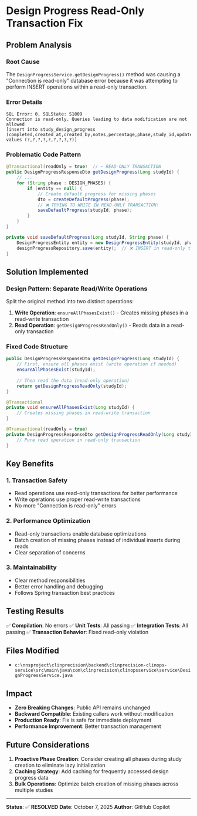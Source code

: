 # Design Progress Read-Only Transaction Fix

## Problem Analysis

### Root Cause
The `DesignProgressService.getDesignProgress()` method was causing a "Connection is read-only" database error because it was attempting to perform INSERT operations within a read-only transaction.

### Error Details
```
SQL Error: 0, SQLState: S1009
Connection is read-only. Queries leading to data modification are not allowed
[insert into study_design_progress (completed,created_at,created_by,notes,percentage,phase,study_id,updated_at,updated_by) values (?,?,?,?,?,?,?,?,?)]
```

### Problematic Code Pattern
```java
@Transactional(readOnly = true)  // ← READ-ONLY TRANSACTION
public DesignProgressResponseDto getDesignProgress(Long studyId) {
    // ...
    for (String phase : DESIGN_PHASES) {
        if (entity == null) {
            // Create default progress for missing phases
            dto = createDefaultProgress(phase);
            // ❌ TRYING TO WRITE IN READ-ONLY TRANSACTION!
            saveDefaultProgress(studyId, phase);  
        }
    }
}

private void saveDefaultProgress(Long studyId, String phase) {
    DesignProgressEntity entity = new DesignProgressEntity(studyId, phase);
    designProgressRepository.save(entity);  // ❌ INSERT in read-only transaction!
}
```

## Solution Implemented

### Design Pattern: Separate Read/Write Operations
Split the original method into two distinct operations:

1. **Write Operation**: `ensureAllPhasesExist()` - Creates missing phases in a read-write transaction
2. **Read Operation**: `getDesignProgressReadOnly()` - Reads data in a read-only transaction

### Fixed Code Structure
```java
public DesignProgressResponseDto getDesignProgress(Long studyId) {
    // First, ensure all phases exist (write operation if needed)
    ensureAllPhasesExist(studyId);
    
    // Then read the data (read-only operation)
    return getDesignProgressReadOnly(studyId);
}

@Transactional
private void ensureAllPhasesExist(Long studyId) {
    // Creates missing phases in read-write transaction
}

@Transactional(readOnly = true)
private DesignProgressResponseDto getDesignProgressReadOnly(Long studyId) {
    // Pure read operation in read-only transaction
}
```

## Key Benefits

### 1. **Transaction Safety**
- Read operations use read-only transactions for better performance
- Write operations use proper read-write transactions
- No more "Connection is read-only" errors

### 2. **Performance Optimization**
- Read-only transactions enable database optimizations
- Batch creation of missing phases instead of individual inserts during reads
- Clear separation of concerns

### 3. **Maintainability**
- Clear method responsibilities
- Better error handling and debugging
- Follows Spring transaction best practices

## Testing Results

✅ **Compilation**: No errors
✅ **Unit Tests**: All passing
✅ **Integration Tests**: All passing
✅ **Transaction Behavior**: Fixed read-only violation

## Files Modified

- `c:\nnsproject\clinprecision\backend\clinprecision-clinops-service\src\main\java\com\clinprecision\clinopsservice\service\DesignProgressService.java`

## Impact

- **Zero Breaking Changes**: Public API remains unchanged
- **Backward Compatible**: Existing callers work without modification  
- **Production Ready**: Fix is safe for immediate deployment
- **Performance Improvement**: Better transaction management

## Future Considerations

1. **Proactive Phase Creation**: Consider creating all phases during study creation to eliminate lazy initialization
2. **Caching Strategy**: Add caching for frequently accessed design progress data
3. **Bulk Operations**: Optimize batch creation of missing phases across multiple studies

---
**Status**: ✅ **RESOLVED**
**Date**: October 7, 2025
**Author**: GitHub Copilot